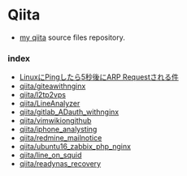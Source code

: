 Qiita
===

* [my qiita](https://qiita.com/hinoshiba) source files repository.

### index

* [LinuxにPingしたら5秒後にARP Requestされる件](qiita/LinuxPingReArp5sec/README.md)
* [qiita/giteawithnginx](qiita/giteawithnginx.md)
* [qiita/l2tp2vps](qiita/l2tp2vps.md)
* [qiita/LineAnalyzer](qiita/LineAnalyzer.md)
* [qiita/gitlab_ADauth_withnginx](qiita/gitlab_ADauth_withnginx.md)
* [qiita/vimwikiongithub](qiita/vimwikiongithub.md)
* [qiita/iphone_analysting](qiita/iphone_analysting.md)
* [qiita/redmine_mailnotice](qiita/redmine_mailnotice.md)
* [qiita/ubuntu16_zabbix_php_nginx](qiita/ubuntu16_zabbix_php_nginx.md)
* [qiita/line_on_squid](qiita/line_on_squid.md)
* [qiita/readynas_recovery](qiita/readynas_recovery.md)
